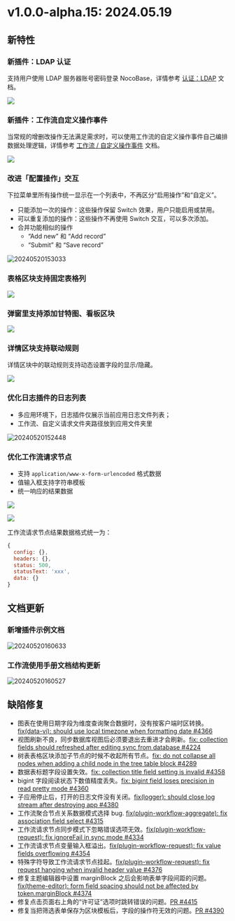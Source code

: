 # v1.0.0-alpha.15: 2024.05.19

## 新特性

### 新插件：LDAP 认证

支持用户使用 LDAP 服务器账号密码登录 NocoBase，详情参考 [认证：LDAP](/handbook/auth-ldap) 文档。

![](https://static-docs.nocobase.com/202405191513995.png)

### 新插件：工作流自定义操作事件

当常规的增删改操作无法满足需求时，可以使用工作流的自定义操作事件自己编排数据处理逻辑，详情参考 [工作流 / 自定义操作事件](/handbook/workflow/plugins/custom-action-trigger) 文档。

![](https://static-docs.nocobase.com/202405191515770.png)

### 改进「配置操作」交互

下拉菜单里所有操作统一显示在一个列表中，不再区分“启用操作”和“自定义”。

- 只能添加一次的操作：这些操作保留 Switch 效果，用户只能启用或禁用。
- 可以重复添加的操作：这些操作不再使用 Switch 交互，可以多次添加。
- 合并功能相似的操作
  - “Add new” 和 “Add record”
  - “Submit” 和 “Save record”

![20240520153033](https://static-docs.nocobase.com/20240520153033.png)

### 表格区块支持固定表格列

![](https://static-docs.nocobase.com/202405191512587.png)

### 弹窗里支持添加甘特图、看板区块

![](https://static-docs.nocobase.com/202405191512280.png)

### 详情区块支持联动规则

详情区块中的联动规则支持动态设置字段的显示/隐藏。

![](https://static-docs.nocobase.com/202405191513781.png)

### 优化日志插件的日志列表

- 多应用环境下，日志插件仅展示当前应用日志文件列表；
- 工作流、自定义请求文件夹路径放到应用文件夹里

![20240520152448](https://static-docs.nocobase.com/20240520152448.png)

### 优化工作流请求节点

- 支持 `application/www-x-form-urlencoded` 格式数据
- 值输入框支持字符串模板
- 统一响应的结果数据

![](https://static-docs.nocobase.com/202405191514472.png)

![](https://static-docs.nocobase.com/202405191514748.png)

工作流请求节点结果数据格式统一为：

```js
{
  config: {},
  headers: {},
  status: 500,
  statusText: 'xxx',
  data: {}
}
```

## 文档更新

### 新增插件示例文档

![20240520160633](https://static-docs.nocobase.com/20240520160633.png)

### 工作流使用手册文档结构更新

![20240520160527](https://static-docs.nocobase.com/20240520160527.png)

## 缺陷修复

- 图表在使用日期字段为维度查询聚合数据时，没有按客户端时区转换。<a href="https://github.com/nocobase/nocobase/pull/4366" target="_blank">fix(data-vi): should use local timezone when formatting date #4366</a>
- 视图刷新不良，同步数据库视图后必须要退出去重进才会刷新。<a href="https://github.com/nocobase/nocobase/pull/4224" target="_blank">fix: collection fields should refreshed after editing sync from database #4224</a>
- 树表表格区块添加子节点的时候不收起所有节点。<a href="https://github.com/nocobase/nocobase/pull/4289" target="_blank">fix: do not collapse all nodes when adding a child node in the tree table block #4289</a>
- 数据表标题字段设置失效。<a href="https://github.com/nocobase/nocobase/pull/4358" target="_blank">fix: collection title field setting is invalid #4358</a>
- bigint 字段阅读状态下数值精度丢失。<a href="https://github.com/nocobase/nocobase/pull/4360" target="_blank">fix: bigint field loses precision in read pretty mode #4360</a>
- 子应用停止后，打开的日志文件没有关闭。<a href="https://github.com/nocobase/nocobase/pull/4380" target="_blank">fix(logger): should close log stream after destroying app #4380</a>
- 工作流聚合节点关系数据模式选择 bug. <a href="https://github.com/nocobase/nocobase/pull/4315" target="_blank">fix(plugin-workflow-aggregate): fix association field select #4315</a>
- 工作流请求节点同步模式下忽略错误选项无效。<a href="https://github.com/nocobase/nocobase/pull/4334" target="_blank">fix(plugin-workflow-request): fix ignoreFail in sync mode #4334</a>
- 工作流请求节点变量输入框溢出。<a href="https://github.com/nocobase/nocobase/pull/4353" target="_blank">fix(plugin-workflow-request): fix value fields overflowing #4354</a>
- 特殊字符导致工作流请求节点挂起。<a href="https://github.com/nocobase/nocobase/pull/4376" target="_blank">fix(plugin-workflow-request): fix request hanging when invalid header value #4376</a>
- 修复主题编辑器中设置 marginBlock 之后会影响表单字段间距的问题。<a href="https://github.com/nocobase/nocobase/pull/4374" target="_blank">fix(theme-editor): form field spacing should not be affected by token.marginBlock #4374</a>
- 修复点击页面右上角的“许可证”选项时跳转错误的问题。[PR #4415](https://github.com/nocobase/nocobase/pull/4415)
- 修复当把筛选表单保存为区块模板后，字段的操作符无效的问题。[PR #4390](https://github.com/nocobase/nocobase/pull/4390)
